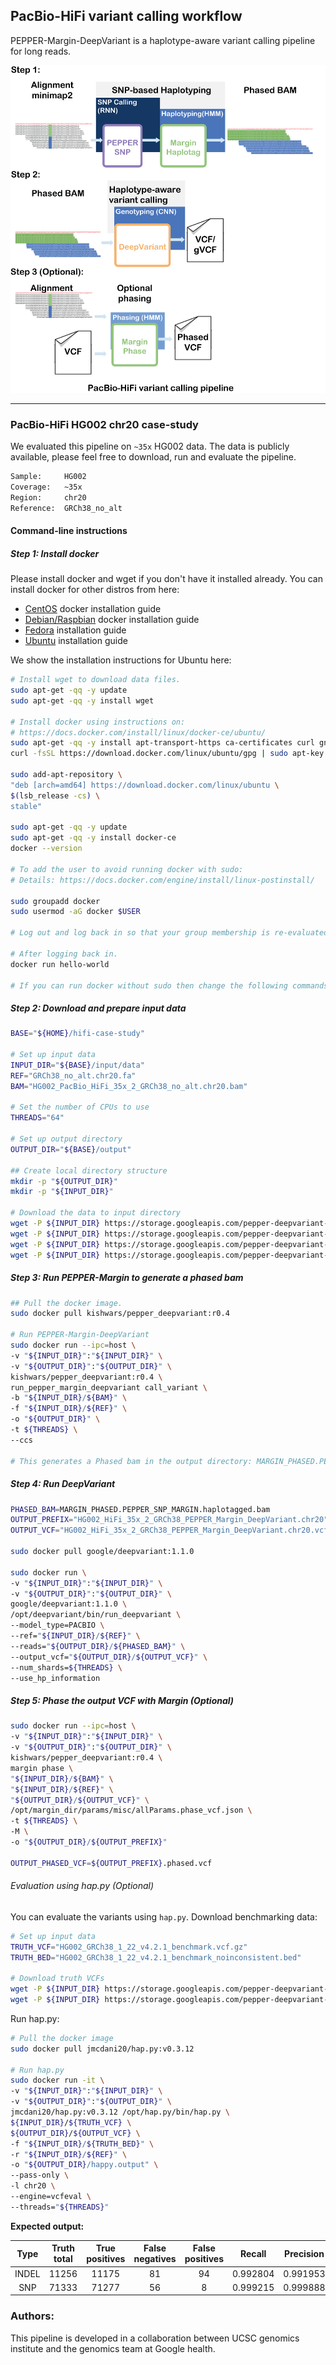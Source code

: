 ## PacBio-HiFi variant calling workflow
PEPPER-Margin-DeepVariant is a haplotype-aware variant calling pipeline for long reads.

<img src="../../img/PMDV_variant_calling_HiFi.png" alt="PEPPER-Margin-DeepVariant Variant Calling Workflow" width="820p">

----
### PacBio-HiFi HG002 chr20 case-study
We evaluated this pipeline on `~35x` HG002 data. The data is publicly available, please feel free to download, run and evaluate the pipeline.
```bash
Sample:     HG002
Coverage:   ~35x
Region:     chr20
Reference:  GRCh38_no_alt
```

#### Command-line instructions
##### Step 1: Install docker
Please install docker and wget if you don't have it installed already. You can install docker for other distros from here:
* [CentOS](https://docs.docker.com/engine/install/centos/) docker installation guide
* [Debian/Raspbian](https://docs.docker.com/engine/install/debian/) docker installation guide
* [Fedora](https://docs.docker.com/engine/install/fedora/) installation guide
* [Ubuntu](https://docs.docker.com/engine/install/ubuntu/) installation guide

We show the installation instructions for Ubuntu here:
```bash
# Install wget to download data files.
sudo apt-get -qq -y update
sudo apt-get -qq -y install wget

# Install docker using instructions on:
# https://docs.docker.com/install/linux/docker-ce/ubuntu/
sudo apt-get -qq -y install apt-transport-https ca-certificates curl gnupg-agent software-properties-common
curl -fsSL https://download.docker.com/linux/ubuntu/gpg | sudo apt-key add -

sudo add-apt-repository \
"deb [arch=amd64] https://download.docker.com/linux/ubuntu \
$(lsb_release -cs) \
stable"

sudo apt-get -qq -y update
sudo apt-get -qq -y install docker-ce
docker --version

# To add the user to avoid running docker with sudo:
# Details: https://docs.docker.com/engine/install/linux-postinstall/

sudo groupadd docker
sudo usermod -aG docker $USER

# Log out and log back in so that your group membership is re-evaluated.

# After logging back in.
docker run hello-world

# If you can run docker without sudo then change the following commands accordingly.
```

##### Step 2: Download and prepare input data
```bash
BASE="${HOME}/hifi-case-study"

# Set up input data
INPUT_DIR="${BASE}/input/data"
REF="GRCh38_no_alt.chr20.fa"
BAM="HG002_PacBio_HiFi_35x_2_GRCh38_no_alt.chr20.bam"

# Set the number of CPUs to use
THREADS="64"

# Set up output directory
OUTPUT_DIR="${BASE}/output"

## Create local directory structure
mkdir -p "${OUTPUT_DIR}"
mkdir -p "${INPUT_DIR}"

# Download the data to input directory
wget -P ${INPUT_DIR} https://storage.googleapis.com/pepper-deepvariant-public/usecase_data/HG002_PacBio_HiFi_35x_2_GRCh38_no_alt.chr20.bam
wget -P ${INPUT_DIR} https://storage.googleapis.com/pepper-deepvariant-public/usecase_data/HG002_PacBio_HiFi_35x_2_GRCh38_no_alt.chr20.bam.bai
wget -P ${INPUT_DIR} https://storage.googleapis.com/pepper-deepvariant-public/usecase_data/GRCh38_no_alt.chr20.fa
wget -P ${INPUT_DIR} https://storage.googleapis.com/pepper-deepvariant-public/usecase_data/GRCh38_no_alt.chr20.fa.fai
```

##### Step 3: Run PEPPER-Margin to generate a phased bam
```bash
## Pull the docker image.
sudo docker pull kishwars/pepper_deepvariant:r0.4

# Run PEPPER-Margin-DeepVariant
sudo docker run --ipc=host \
-v "${INPUT_DIR}":"${INPUT_DIR}" \
-v "${OUTPUT_DIR}":"${OUTPUT_DIR}" \
kishwars/pepper_deepvariant:r0.4 \
run_pepper_margin_deepvariant call_variant \
-b "${INPUT_DIR}/${BAM}" \
-f "${INPUT_DIR}/${REF}" \
-o "${OUTPUT_DIR}" \
-t ${THREADS} \
--ccs

# This generates a Phased bam in the output directory: MARGIN_PHASED.PEPPER_SNP_MARGIN.haplotagged.bam
```
##### Step 4: Run DeepVariant
```bash
PHASED_BAM=MARGIN_PHASED.PEPPER_SNP_MARGIN.haplotagged.bam
OUTPUT_PREFIX="HG002_HiFi_35x_2_GRCh38_PEPPER_Margin_DeepVariant.chr20"
OUTPUT_VCF="HG002_HiFi_35x_2_GRCh38_PEPPER_Margin_DeepVariant.chr20.vcf.gz"

sudo docker pull google/deepvariant:1.1.0

sudo docker run \
-v "${INPUT_DIR}":"${INPUT_DIR}" \
-v "${OUTPUT_DIR}":"${OUTPUT_DIR}" \
google/deepvariant:1.1.0 \
/opt/deepvariant/bin/run_deepvariant \
--model_type=PACBIO \
--ref="${INPUT_DIR}/${REF}" \
--reads="${OUTPUT_DIR}/${PHASED_BAM}" \
--output_vcf="${OUTPUT_DIR}/${OUTPUT_VCF}" \
--num_shards=${THREADS} \
--use_hp_information
```

##### Step 5: Phase the output VCF with Margin (Optional)
```bash
sudo docker run --ipc=host \
-v "${INPUT_DIR}":"${INPUT_DIR}" \
-v "${OUTPUT_DIR}":"${OUTPUT_DIR}" \
kishwars/pepper_deepvariant:r0.4 \
margin phase \
"${INPUT_DIR}/${BAM}" \
"${INPUT_DIR}/${REF}" \
"${OUTPUT_DIR}/${OUTPUT_VCF}" \
/opt/margin_dir/params/misc/allParams.phase_vcf.json \
-t ${THREADS} \
-M \
-o "${OUTPUT_DIR}/${OUTPUT_PREFIX}"

OUTPUT_PHASED_VCF=${OUTPUT_PREFIX}.phased.vcf
```

###### Evaluation using hap.py (Optional)
You can evaluate the variants using `hap.py`.
Download benchmarking data:
```bash
# Set up input data
TRUTH_VCF="HG002_GRCh38_1_22_v4.2.1_benchmark.vcf.gz"
TRUTH_BED="HG002_GRCh38_1_22_v4.2.1_benchmark_noinconsistent.bed"

# Download truth VCFs
wget -P ${INPUT_DIR} https://storage.googleapis.com/pepper-deepvariant-public/usecase_data/HG002_GRCh38_1_22_v4.2.1_benchmark.vcf.gz
wget -P ${INPUT_DIR} https://storage.googleapis.com/pepper-deepvariant-public/usecase_data/HG002_GRCh38_1_22_v4.2.1_benchmark_noinconsistent.bed
```

Run hap.py:
```bash
# Pull the docker image
sudo docker pull jmcdani20/hap.py:v0.3.12

# Run hap.py
sudo docker run -it \
-v "${INPUT_DIR}":"${INPUT_DIR}" \
-v "${OUTPUT_DIR}":"${OUTPUT_DIR}" \
jmcdani20/hap.py:v0.3.12 /opt/hap.py/bin/hap.py \
${INPUT_DIR}/${TRUTH_VCF} \
${OUTPUT_DIR}/${OUTPUT_VCF} \
-f "${INPUT_DIR}/${TRUTH_BED}" \
-r "${INPUT_DIR}/${REF}" \
-o "${OUTPUT_DIR}/happy.output" \
--pass-only \
-l chr20 \
--engine=vcfeval \
--threads="${THREADS}"
```

**Expected output:**

|  Type | Truth<br>total | True<br>positives | False<br>negatives | False<br>positives |  Recall  | Precision | F1-Score |
|:-----:|:--------------:|:-----------------:|:------------------:|:------------------:|:--------:|:---------:|:--------:|
| INDEL |      11256     |       11175       |         81         |         94         | 0.992804 |  0.991953 | 0.992378 |
|  SNP  |      71333     |       71277       |         56         |          8         | 0.999215 |  0.999888 | 0.999551 |

### Authors:
This pipeline is developed in a collaboration between UCSC genomics institute and the genomics team at Google health.

